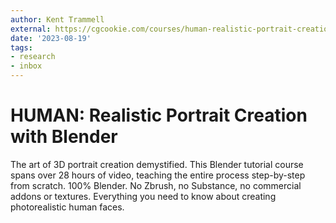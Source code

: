 ```yaml
---
author: Kent Trammell
external: https://cgcookie.com/courses/human-realistic-portrait-creation-with-blender
date: '2023-08-19'
tags:
- research
- inbox
---
```


# HUMAN: Realistic Portrait Creation with Blender

The art of 3D portrait creation demystified. This Blender tutorial course spans over 28 hours of video, teaching the entire process step-by-step from scratch. 100% Blender. No Zbrush, no Substance, no commercial addons or textures. Everything you need to know about creating photorealistic human faces.
